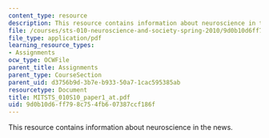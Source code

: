 ```yaml
---
content_type: resource
description: This resource contains information about neuroscience in the news.
file: /courses/sts-010-neuroscience-and-society-spring-2010/9d0b10d6ff798c754fb607387ccf186f_MITSTS_010S10_paper1_at.pdf
file_type: application/pdf
learning_resource_types:
- Assignments
ocw_type: OCWFile
parent_title: Assignments
parent_type: CourseSection
parent_uid: d3756b9d-3b7e-b933-50a7-1cac595385ab
resourcetype: Document
title: MITSTS_010S10_paper1_at.pdf
uid: 9d0b10d6-ff79-8c75-4fb6-07387ccf186f
---
```

This resource contains information about neuroscience in the news.

